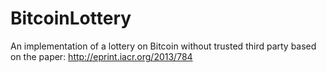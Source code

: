 BitcoinLottery
==============

An implementation of a lottery on Bitcoin without trusted third party based on the paper: http://eprint.iacr.org/2013/784
